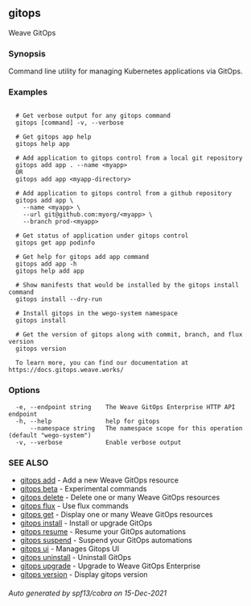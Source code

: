 ## gitops

Weave GitOps

### Synopsis

Command line utility for managing Kubernetes applications via GitOps.

### Examples

```

  # Get verbose output for any gitops command
  gitops [command] -v, --verbose

  # Get gitops app help
  gitops help app

  # Add application to gitops control from a local git repository
  gitops add app . --name <myapp>
  OR
  gitops add app <myapp-directory>

  # Add application to gitops control from a github repository
  gitops add app \
    --name <myapp> \
    --url git@github.com:myorg/<myapp> \
    --branch prod-<myapp>

  # Get status of application under gitops control
  gitops get app podinfo

  # Get help for gitops add app command
  gitops add app -h
  gitops help add app

  # Show manifests that would be installed by the gitops install command
  gitops install --dry-run

  # Install gitops in the wego-system namespace
  gitops install

  # Get the version of gitops along with commit, branch, and flux version
  gitops version

  To learn more, you can find our documentation at https://docs.gitops.weave.works/

```

### Options

```
  -e, --endpoint string    The Weave GitOps Enterprise HTTP API endpoint
  -h, --help               help for gitops
      --namespace string   The namespace scope for this operation (default "wego-system")
  -v, --verbose            Enable verbose output
```

### SEE ALSO

* [gitops add](gitops_add.md)	 - Add a new Weave GitOps resource
* [gitops beta](gitops_beta.md)	 - Experimental commands
* [gitops delete](gitops_delete.md)	 - Delete one or many Weave GitOps resources
* [gitops flux](gitops_flux.md)	 - Use flux commands
* [gitops get](gitops_get.md)	 - Display one or many Weave GitOps resources
* [gitops install](gitops_install.md)	 - Install or upgrade GitOps
* [gitops resume](gitops_resume.md)	 - Resume your GitOps automations
* [gitops suspend](gitops_suspend.md)	 - Suspend your GitOps automations
* [gitops ui](gitops_ui.md)	 - Manages Gitops UI
* [gitops uninstall](gitops_uninstall.md)	 - Uninstall GitOps
* [gitops upgrade](gitops_upgrade.md)	 - Upgrade to Weave GitOps Enterprise
* [gitops version](gitops_version.md)	 - Display gitops version

###### Auto generated by spf13/cobra on 15-Dec-2021
